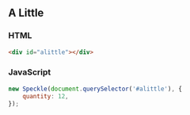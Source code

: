 ## A Little

### HTML

```html
<div id="alittle"></div>
```

### JavaScript

```js
new Speckle(document.querySelector('#alittle'), {
	quantity: 12, 
});
```
